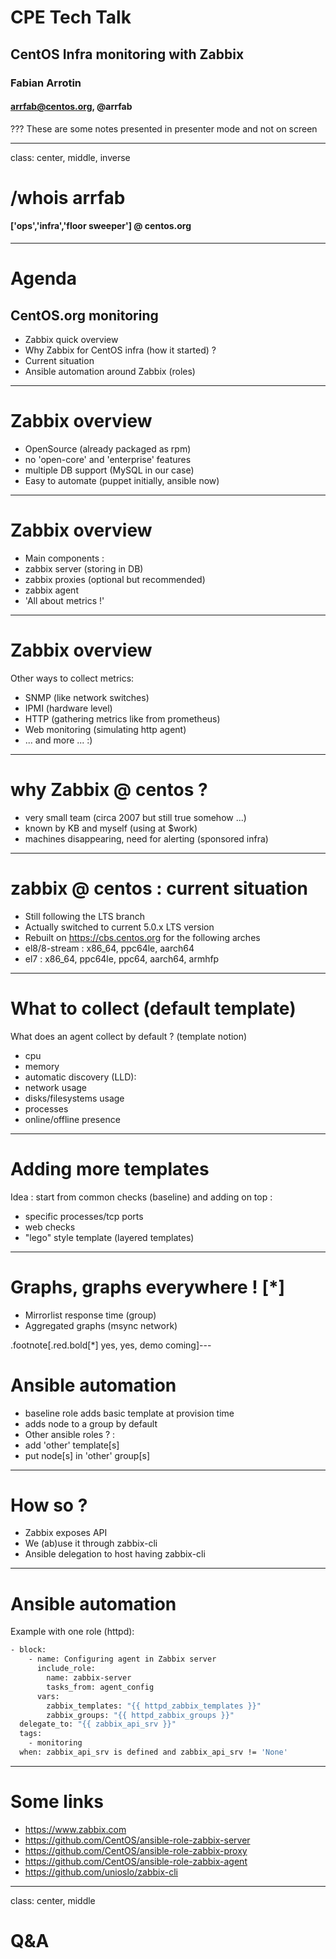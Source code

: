 
# CPE Tech Talk
## CentOS Infra monitoring with Zabbix
### Fabian Arrotin
#### arrfab@centos.org, @arrfab

???
These are some notes presented in presenter mode and not on screen

---
class: center, middle, inverse

# /whois arrfab 
#### ['ops','infra','floor sweeper'] @ centos.org
---
# Agenda

## CentOS.org monitoring
 * Zabbix quick overview
 * Why Zabbix for CentOS infra (how it started) ?
 * Current situation
 * Ansible automation around Zabbix (roles)

---
# Zabbix overview

 * OpenSource (already packaged as rpm)
 * no 'open-core' and 'enterprise' features
 * multiple DB support (MySQL in our case)
 * Easy to automate (puppet initially, ansible now)

---
# Zabbix overview

 * Main components :
  * zabbix server (storing in DB)
  * zabbix proxies (optional but recommended)
  * zabbix agent
 * 'All about metrics !'

---
# Zabbix overview
Other ways to collect metrics:

 * SNMP (like network switches)
 * IPMI (hardware level)
 * HTTP (gathering metrics like from prometheus)
 * Web monitoring (simulating http agent)
 * ... and more ... :)

---
# why Zabbix @ centos ?  

 * very small team (circa 2007 but still true somehow ...)
 * known by KB and myself (using at $work)
 * machines disappearing, need for alerting (sponsored infra)

---
# zabbix @ centos : current situation

 * Still following the LTS branch 
 * Actually switched to current 5.0.x LTS version
 * Rebuilt on https://cbs.centos.org for the following arches
  * el8/8-stream : x86_64, ppc64le, aarch64
  * el7 : x86_64, ppc64le, ppc64, aarch64, armhfp
 
---
# What to collect (default template)
What does an agent collect by default ? (template notion)
 * cpu
 * memory
 * automatic discovery (LLD):
  * network usage
  * disks/filesystems usage
 * processes
 * online/offline presence

---
# Adding more templates
Idea : start from common checks (baseline) and adding on top :
 * specific processes/tcp ports
 * web checks
 * "lego" style template (layered templates)
 

---
# Graphs, graphs everywhere ! [*]
 * Mirrorlist response time (group)
 * Aggregated graphs (msync network)




.footnote[.red.bold[*] yes, yes, demo coming]---
# Ansible automation
 * baseline role adds basic template at provision time
 * adds node to a group by default
 * Other ansible roles ? :
  * add 'other' template[s]
  * put node[s] in 'other' group[s]
---
# How so ? 
* Zabbix exposes API
* We (ab)use it through zabbix-cli
* Ansible delegation to host having zabbix-cli

---
# Ansible automation
Example with one role (httpd):
```bash
- block: 
    - name: Configuring agent in Zabbix server
      include_role:
        name: zabbix-server
        tasks_from: agent_config
      vars:
        zabbix_templates: "{{ httpd_zabbix_templates }}"
        zabbix_groups: "{{ httpd_zabbix_groups }}"
  delegate_to: "{{ zabbix_api_srv }}"  
  tags:
    - monitoring
  when: zabbix_api_srv is defined and zabbix_api_srv != 'None'
```
---
# Some links
 * https://www.zabbix.com
 * https://github.com/CentOS/ansible-role-zabbix-server
 * https://github.com/CentOS/ansible-role-zabbix-proxy
 * https://github.com/CentOS/ansible-role-zabbix-agent
 * https://github.com/unioslo/zabbix-cli
---
class: center, middle
# Q&A

